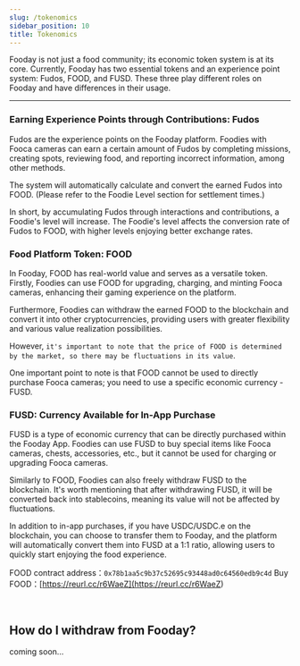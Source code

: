 ```yaml
---
slug: /tokenomics
sidebar_position: 10
title: Tokenomics
---
```


Fooday is not just a food community; its economic token system is at its core. Currently, Fooday has two essential tokens and an experience point system: Fudos, FOOD, and FUSD. These three play different roles on Fooday and have differences in their usage.

***
### Earning Experience Points through Contributions: Fudos
Fudos are the experience points on the Fooday platform. Foodies with Fooca cameras can earn a certain amount of Fudos by completing missions, creating spots, reviewing food, and reporting incorrect information, among other methods. 

The system will automatically calculate and convert the earned Fudos into FOOD. (Please refer to the Foodie Level section for settlement times.)

In short, by accumulating Fudos through interactions and contributions, a Foodie's level will increase. The Foodie's level affects the conversion rate of Fudos to FOOD, with higher levels enjoying better exchange rates.

### Food Platform Token: FOOD
In Fooday, FOOD has real-world value and serves as a versatile token. Firstly, Foodies can use FOOD for upgrading, charging, and minting Fooca cameras, enhancing their gaming experience on the platform.

Furthermore, Foodies can withdraw the earned FOOD to the blockchain and convert it into other cryptocurrencies, providing users with greater flexibility and various value realization possibilities. 

However, `it's important to note that the price of FOOD is determined by the market, so there may be fluctuations in its value`.

One important point to note is that FOOD cannot be used to directly purchase Fooca cameras; you need to use a specific economic currency - FUSD.

### FUSD: Currency Available for In-App Purchase
FUSD is a type of economic currency that can be directly purchased within the Fooday App. Foodies can use FUSD to buy special items like Fooca cameras, chests, accessories, etc., but it cannot be used for charging or upgrading Fooca cameras.

Similarly to FOOD, Foodies can also freely withdraw FUSD to the blockchain. It's worth mentioning that after withdrawing FUSD, it will be converted back into stablecoins, meaning its value will not be affected by fluctuations.

In addition to in-app purchases, if you have USDC/USDC.e on the blockchain, you can choose to transfer them to Fooday, and the platform will automatically convert them into FUSD at a 1:1 ratio, allowing users to quickly start enjoying the food experience.

FOOD contract address：`0x78b1aa5c9b37c52695c93448ad0c64560edb9c4d`
Buy FOOD：[https://reurl.cc/r6WaeZ](<https://reurl.cc/r6WaeZ>)

<br/>

## How do I withdraw from Fooday?
coming soon...







